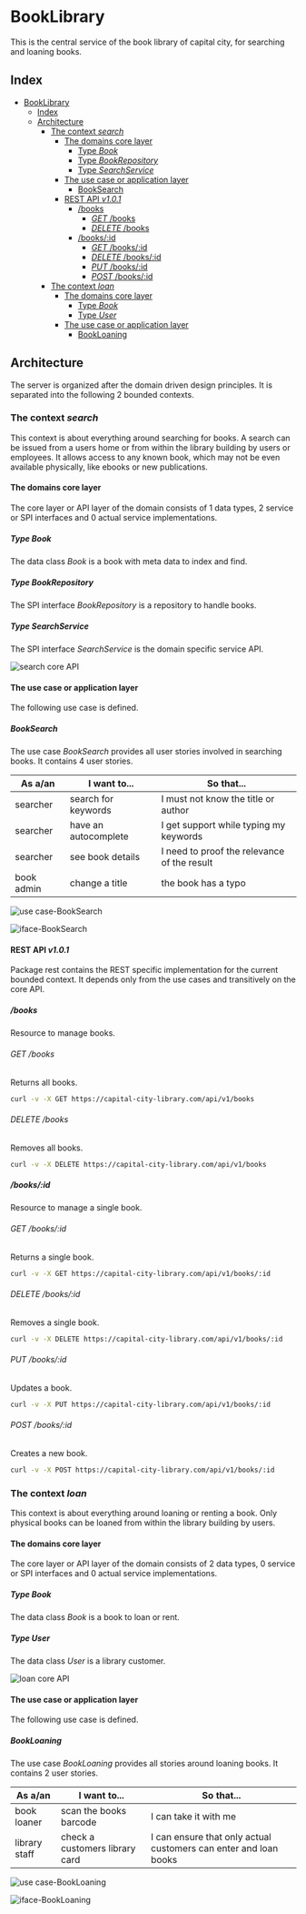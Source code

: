 # BookLibrary

This is the central service of the book library of capital city, for searching and loaning books.

## Index

* [BookLibrary](#booklibrary)
  * [Index](#index)
  * [Architecture](#architecture)
    * [The context *search*](#the-context-search)
      * [The domains core layer](#the-domains-core-layer)
        * [Type *Book*](#type-book)
        * [Type *BookRepository*](#type-bookrepository)
        * [Type *SearchService*](#type-searchservice)
      * [The use case or application layer](#the-use-case-or-application-layer)
        * [BookSearch](#booksearch)
      * [REST API *v1.0.1*](#rest-api-v101)
        * [/books](#books)
          * [*GET* /books](#get-books)
          * [*DELETE* /books](#delete-books)
        * [/books/:id](#booksid)
          * [*GET* /books/:id](#get-booksid)
          * [*DELETE* /books/:id](#delete-booksid)
          * [*PUT* /books/:id](#put-booksid)
          * [*POST* /books/:id](#post-booksid)
    * [The context *loan*](#the-context-loan)
      * [The domains core layer](#the-domains-core-layer)
        * [Type *Book*](#type-book)
        * [Type *User*](#type-user)
      * [The use case or application layer](#the-use-case-or-application-layer)
        * [BookLoaning](#bookloaning)


## Architecture

The server is organized after the domain driven design principles.
It is separated into the following 2 bounded contexts.

### The context *search*

This context is about everything around searching for books.
A search can be issued from a users home or from within the library building by users or
employees. It allows access to any known book, which may not be even available physically,
like ebooks or new publications.

#### The domains core layer

The core layer or API layer of the domain consists of 1 data types,
2 service or SPI interfaces and 0 actual service implementations.

##### Type *Book*

The data class *Book* is a book with meta data to index and find.

##### Type *BookRepository*

The SPI interface *BookRepository* is a repository to handle books.

##### Type *SearchService*

The SPI interface *SearchService* is the domain specific service API.

![search core API](uml-search-core-api.gen.svg?raw=true)

#### The use case or application layer

The following use case is defined.

##### BookSearch

The use case *BookSearch* provides all user stories involved in searching books.
It contains 4 user stories.

|As a/an|I want to...|So that...|
|---|---|---|
|searcher|search for keywords|I must not know the title or author|
|searcher|have an autocomplete|I get support while typing my keywords|
|searcher|see book details|I need to proof the relevance of the result|
|book admin|change a title|the book has a typo|


![use case-BookSearch](uml-use-case-booksearch.gen.svg?raw=true)



![iface-BookSearch](uml-iface-booksearch.gen.svg?raw=true)

#### REST API *v1.0.1*

Package rest contains the REST specific implementation for the current bounded context.
It depends only from the use cases and transitively on the core API.

##### /books

Resource to manage books.

###### *GET* /books

Returns all books.

```bash
curl -v -X GET https://capital-city-library.com/api/v1/books

```
###### *DELETE* /books

Removes all books.

```bash
curl -v -X DELETE https://capital-city-library.com/api/v1/books

```
##### /books/:id

Resource to manage a single book.

###### *GET* /books/:id

Returns a single book.

```bash
curl -v -X GET https://capital-city-library.com/api/v1/books/:id

```
###### *DELETE* /books/:id

Removes a single book.

```bash
curl -v -X DELETE https://capital-city-library.com/api/v1/books/:id

```
###### *PUT* /books/:id

Updates a book.

```bash
curl -v -X PUT https://capital-city-library.com/api/v1/books/:id

```
###### *POST* /books/:id

Creates a new book.

```bash
curl -v -X POST https://capital-city-library.com/api/v1/books/:id

```
### The context *loan*

This context is about everything around loaning or renting a book.
Only physical books can be loaned from within the library building by users.

#### The domains core layer

The core layer or API layer of the domain consists of 2 data types,
0 service or SPI interfaces and 0 actual service implementations.

##### Type *Book*

The data class *Book* is a book to loan or rent.

##### Type *User*

The data class *User* is a library customer.

![loan core API](uml-loan-core-api.gen.svg?raw=true)

#### The use case or application layer

The following use case is defined.

##### BookLoaning

The use case *BookLoaning* provides all stories around loaning books.
It contains 2 user stories.

|As a/an|I want to...|So that...|
|---|---|---|
|book loaner|scan the books barcode|I can take it with me|
|library staff|check a customers library card|I can ensure that only actual customers can enter and loan books|


![use case-BookLoaning](uml-use-case-bookloaning.gen.svg?raw=true)



![iface-BookLoaning](uml-iface-bookloaning.gen.svg?raw=true)

